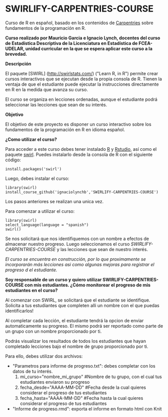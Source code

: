 # SWIRLIFY-CARPENTRIES-COURSE
Curso de R en español, basado en los contenidos de [Carpentries]([https://github.com/swirldev/swirl_courses/tree/master/R_Programming_Alt) sobre fundamentos de la programación en R. 

**Curso realizado por Mauricio Garcia e Ignacio Lynch, docentes del curso de Estadística Descriptiva de la Licenciatura en Estadística de FCEA-UDELAR, unidad curricular en la que se espera aplicar este curso a la brevedad.**

**Descripción**

El paquete [SWIRL] (http://swirlstats.com/) ("Learn R, in R") permite crear cursos interactivos que se ejecutan desde la propia consola de R. Tienen la ventaja de que el estudiante puede ejecutar la instrucciones directamente en R en la medida que avanza su curso. 

El curso se organiza en lecciones ordenadas, aunque el estudiante podrá seleccionar las lecciones que sean de su interés.

**Objetivo**

El objetivo de este proyecto es disponer un curso interactivo sobre los fundamentos de la programación en R en idioma español.

**¿Como utilizar el curso?**

Para acceder a este curso debes tener instalado [R](https://cran.rstudio.com/) y [Rstudio](https://www.rstudio.com/products/rstudio/download/), así como el paquete [swirl](http://swirlstats.com/). Puedes instalarlo desde la consola de R con el siguiente código:

```{r}
install.packages('swirl')
```

Luego, debes instalar el curso:

```{r}
library(swirl)
install_course_github('ignaciolynchb','SWIRLIFY-CARPENTRIES-COURSE')
```

Los pasos anteriores se realizan una unica vez.

Para comenzar a utilizar el curso:

```{r}
library(swirl)
select_language(language = "spanish")
swirl()
```

Se nos solicitará que nos identifiquemos con un nombre a efectos de almacenar nuestro progreso. Luego seleccionamos el curso _SWIRLIFY-CARPENTRIES-COURSE_ y las lecciones que sean de nuestro interés.

_El curso se encuentra en construcción, por lo que proximamente se incorporarán más lecciones asi como algunas mejoras para registrar el progreso d el estudiante._

**Soy responsable de un curso y quiero utilizar SWIRLIFY-CARPENTRIES-COURSE con mis estudiantes. ¿Cómo monitorear el progreso de mis estudiantes en el curso?**

Al comenzar con SWIRL, se solicitará que el estudiante se identifique. Solicita a tus estudiantes que completen alli un nombre con el que puedas identificarlos!

Al completar cada lección, el estudiante tendrá la opcion de enviar automaticamente su progreso. El mismo podrá ser reportado como parte de un grupo con un nombre proporcionado por ti. 

Podrás visualizar los resultados de todos los estudiantes que hayan completado lecciones bajo el nombre de grupo proporcionado por ti. 

Para ello, debes utilizar dos archivos:
- "Parametros para informe de progreso.txt": debes completar con los datos de tu interés.
  1. mi_curso="nombre_mi_grupo" #Nombre de tu grupo, con el cual tus estudiantes enviaron su progreso
  2. fecha_desde="AAAA-MM-DD" #Fecha desde la cual quieres considerar el progreso de tus estudiantes
  3. fecha_hasta="AAAA-MM-DD" #Fecha hasta la cual quieres considerar el progreso de tus estudiantes
- "Informe de progreso.rmd": exporta el informe en formato html con Knit
